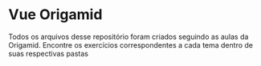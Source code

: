 # Vue Origamid

Todos os arquivos desse repositório foram criados seguindo as aulas da Origamid.
Encontre os exercícios correspondentes a cada tema dentro de suas respectivas
pastas
